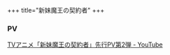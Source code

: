 +++
title="新妹魔王の契約者"
+++

### PV
[TVアニメ「新妹魔王の契約者」先行PV第2弾 - YouTube](https://www.youtube.com/watch?v=AfDCSdkWWxE)